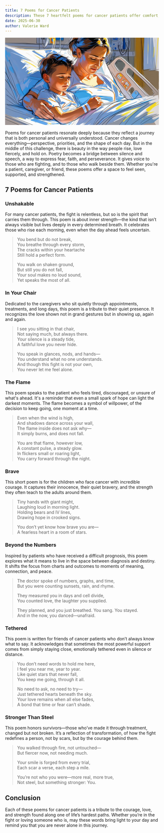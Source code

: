 ```yaml
---
title: 7 Poems for Cancer Patients
description: These 7 heartfelt poems for cancer patients offer comfort, hope, and strength for those facing one of life’s most difficult journeys. Whether you are walking this road yourself or supporting someone who is, these words are written to lift, honor, and encourage.
date: 2025-06-30
author: Valerie Ward
---
```


![Poems for Cancer Patients](../images/poems%20for%20cancer%20patients.jpg)

Poems for cancer patients resonate deeply because they reflect a journey that is both personal and universally understood. Cancer changes everything—perspective, priorities, and the shape of each day. But in the middle of this challenge, there is beauty in the way people rise, love fiercely, and hold on. Poetry becomes a bridge between silence and speech, a way to express fear, faith, and perseverance. It gives voice to those who are fighting, and to those who walk beside them. Whether you're a patient, caregiver, or friend, these poems offer a space to feel seen, supported, and strengthened.

## 7 Poems for Cancer Patients

### Unshakable

For many cancer patients, the fight is relentless, but so is the spirit that carries them through. This poem is about inner strength—the kind that isn’t always visible but lives deeply in every determined breath. It celebrates those who rise each morning, even when the day ahead feels uncertain.

> You bend but do not break,  
> You breathe through every storm,  
> The cracks within your heartache  
> Still hold a perfect form.  
>  
> You walk on shaken ground,  
> But still you do not fall,  
> Your soul makes no loud sound,  
> Yet speaks the most of all.

### In Your Chair

Dedicated to the caregivers who sit quietly through appointments, treatments, and long days, this poem is a tribute to their quiet presence. It recognizes the love shown not in grand gestures but in showing up, again and again.

> I see you sitting in that chair,  
> Not saying much, but always there.  
> Your silence is a steady tide,  
> A faithful love you never hide.  
>  
> You speak in glances, nods, and hands—  
> You understand what no one understands.  
> And though this fight is not your own,  
> You never let me feel alone.

### The Flame

This poem speaks to the patient who feels tired, discouraged, or unsure of what's ahead. It's a reminder that even a small spark of hope can light the darkest moments. The flame becomes a symbol of willpower, of the decision to keep going, one moment at a time.

> Even when the wind is high,  
> And shadows dance across your wall,  
> The flame inside does not ask why—  
> It simply burns, and does not fall.  
>  
> You are that flame, however low,  
> A constant pulse, a steady glow.  
> In flickers small or roaring light,  
> You carry forward through the night.

### Brave

This short poem is for the children who face cancer with incredible courage. It captures their innocence, their quiet bravery, and the strength they often teach to the adults around them.

> Tiny hands with giant might,  
> Laughing loud in morning light.  
> Holding bears and IV lines,  
> Drawing hope in crooked signs.  
>  
> You don’t yet know how brave you are—  
> A fearless heart in a room of stars.

### Beyond the Numbers

Inspired by patients who have received a difficult prognosis, this poem explores what it means to live in the space between diagnosis and destiny. It shifts the focus from charts and outcomes to moments of meaning, connection, and peace.

> The doctor spoke of numbers, graphs, and time,  
> But you were counting sunsets, rain, and rhyme.  
>  
> They measured you in days and cell divide,  
> You counted love, the laughter you supplied.  
>  
> They planned, and you just breathed. You sang. You stayed.  
> And in the now, you danced—unafraid.

### Tethered

This poem is written for friends of cancer patients who don’t always know what to say. It acknowledges that sometimes the most powerful support comes from simply staying close, emotionally tethered even in silence or distance.

> You don’t need words to hold me here,  
> I feel you near me, year to year.  
> Like quiet stars that never fall,  
> You keep me going, through it all.  
>  
> No need to ask, no need to try—  
> Just tethered hearts beneath the sky.  
> Your love remains when all else fades,  
> A bond that time or fear can’t shade.

### Stronger Than Steel

This poem honors survivors—those who’ve made it through treatment, changed but not broken. It’s a reflection of transformation, of how the fight redefines a person, not by scars, but by the courage behind them.

> You walked through fire, not untouched—  
> But fiercer now, not needing much.  
>  
> Your smile is forged from every trial,  
> Each scar a verse, each step a mile.  
>  
> You’re not who you were—more real, more true,  
> Not steel, but something stronger: You.

## Conclusion

Each of these poems for cancer patients is a tribute to the courage, love, and strength found along one of life’s hardest paths. Whether you’re in the fight or loving someone who is, may these words bring light to your day and remind you that you are never alone in this journey.